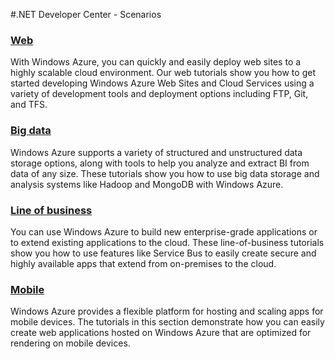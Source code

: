 <properties linkid="dev-net-scenarios" urlDisplayName="Scenarios" pageTitle="Windows Azure .NET scenarios" metaKeywords=".NET scenarios, .NET scenarios Windows Azure, .NET Azure" metaDescription="Find topics about common .NET scenarios in Windows Azure." metaCanonical="" disqusComments="0" umbracoNaviHide="0" />


#.NET Developer Center - Scenarios
<h3><a href="/en-us/develop/net/scenarios/web-development/">Web</a></h3>
<p>With Windows Azure, you can quickly and easily deploy web sites to a highly scalable cloud environment.  Our web tutorials show you how to get started developing Windows Azure Web Sites and Cloud Services using a variety of development tools and deployment options including FTP, Git, and TFS.</p>

<h3><a href="/en-us/develop/net/scenarios/big-data/">Big data</a></h3>
<p>Windows Azure supports a variety of structured and unstructured data storage options, along with tools to help you analyze and extract BI from data of any size. These tutorials show you how to use big data storage and analysis systems like Hadoop and MongoDB with Windows Azure.</p>

<h3><a href="/en-us/develop/net/scenarios/line-of-business/">Line of business</a></h3>
<p>You can use Windows Azure to build new enterprise-grade applications or to extend existing applications to the cloud. These line-of-business tutorials show you how to use features like Service Bus to easily create secure and highly available apps that extend from on-premises to the cloud.</p>

<h3><a href="/en-us/develop/net/scenarios/mobile/">Mobile</a></h3>
<p>Windows Azure provides a flexible platform for hosting and scaling apps for mobile devices. The tutorials in this section demonstrate how you can easily create web applications hosted on Windows Azure that are optimized for rendering on mobile devices.</p>
